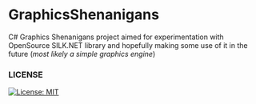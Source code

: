 # GraphicsShenanigans
C# Graphics Shenanigans project aimed for experimentation with OpenSource SILK.NET library and hopefully making some use of it in the future (*most likely a simple graphics engine*)




### LICENSE

[![License: MIT](https://img.shields.io/badge/License-MIT-yellow.svg)](https://opensource.org/licenses/MIT)
